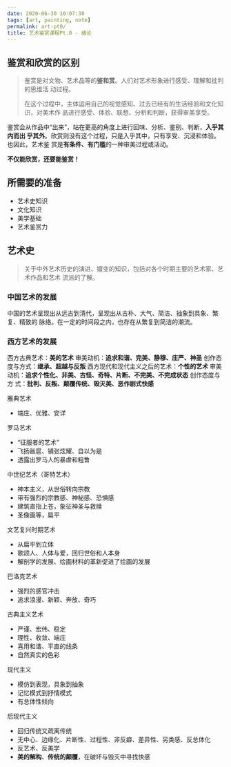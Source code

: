 ```yaml
---
date: 2020-06-30 10:07:38
tags: [art, painting, note]
permalink: art-pt0/
title: 艺术鉴赏课程Pt.0 - 绪论
---
```


## 鉴赏和欣赏的区别

> 鉴赏是对文物、艺术品等的**鉴和赏**。人们对艺术形象进行感受、理解和批判的思维活
> 动过程。
>
> 在这个过程中，主体运用自己的视觉感知、过去已经有的生活经验和文化知识，对美术作
> 品进行感受、体验、联想、分析和判断，获得审美享受。

<!-- more -->

鉴赏会从作品中“出来”，站在更高的角度上进行回味、分析、鉴别、判断，**入乎其内而出
乎其外**。欣赏则没有这个过程，只是入乎其中，只有享受、沉浸和体验。也因此，艺术鉴
赏是**有条件、有门槛**的一种审美过程或活动。

**不仅能欣赏，还要能鉴赏！**

## 所需要的准备

- 艺术史知识
- 文化知识
- 美学基础
- 艺术鉴赏力

## 艺术史

> 关于中外艺术历史的演进、嬗变的知识，包括对各个时期主要的艺术家、艺术作品和艺术
> 流派的了解。

### 中国艺术的发展

中国的艺术呈现出从远古到清代，呈现出从古朴、大气、简洁、抽象到具象、繁复、精致的
脉络。在一定的时间段之内，也存在从繁复到简洁的潮流。

### 西方艺术的发展

西方古典艺术：**美的艺术** 审美动机：**追求和谐、完美、静穆、庄严、神圣** 创作态
度与方式：**继承、超越与反叛** 西方现代和现代主义之后的艺术：**个性的艺术** 审美
动机：**追求个性化、非美、古怪、奇特、片断、不完美、不完成状态** 创作态度与方
式：**批判、反叛、颠覆传统、毁灭美、恶作剧式快感**

雅典艺术

- 端庄、优雅、安详

罗马艺术

- “征服者的艺术”
- 飞扬跋扈、铺张炫耀、自以为是
- 透露出罗马人的暴虐和粗鲁

中世纪艺术（哥特艺术）

- 神本主义，从世俗转向宗教
- 带有强烈的宗教感、神秘感、恐惧感
- 建筑直指上苍，象征神圣与救赎
- 圣像画等，扁平

文艺复兴时期艺术

- 从扁平到立体
- 歌颂人、人体与爱，回归世俗和人本身
- 解剖学的发展、绘画材料的革新促进了绘画的发展

巴洛克艺术

- 强烈的感官冲击
- 追求浪漫、新颖、奔放、奇巧

古典主义艺术

- 严谨、宏伟、稳定
- 理性、收敛、端庄
- 喜用和谐、平直的线条
- 自然真实的色彩

现代主义

- 模仿到表现，具象到抽象
- 记忆模式到抒情模式
- 有总体性倾向

后现代主义

- 回归传统又疏离传统
- 无中心、边缘化、片断性、过程性、非反癖、差异性、另类感、反总体化
- 反艺术、反美学
- **美的解构**、**传统的颠覆**，在破坏与毁灭中寻找快感
